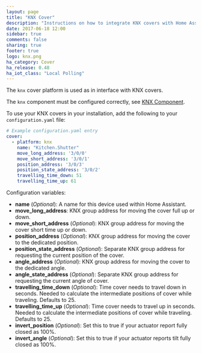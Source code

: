 ```yaml
---
layout: page
title: "KNX Cover"
description: "Instructions on how to integrate KNX covers with Home Assistant."
date: 2017-06-18 12:00
sidebar: true
comments: false
sharing: true
footer: true
logo: knx.png
ha_category: Cover
ha_release: 0.48
ha_iot_class: "Local Polling"
---
```



The `knx` cover platform is used as in interface with KNX covers.

The `knx` component must be configured correctly, see [KNX Component](/components/knx).

To use your KNX covers in your installation, add the following to your `configuration.yaml` file:

```yaml
# Example configuration.yaml entry
cover:
  - platform: knx
    name: "Kitchen.Shutter"
    move_long_address: '3/0/0'
    move_short_address: '3/0/1'
    position_address: '3/0/3'
    position_state_address: '3/0/2'
    travelling_time_down: 51
    travelling_time_up: 61
```

Configuration variables:

- **name** (*Optional*): A name for this device used within Home Assistant.
- **move_long_address**: KNX group address for moving the cover full up or down.
- **move_short_address** (*Optional*): KNX group address for moving the cover short time up or down.
- **position_address** (*Optional*): KNX group address for moving the cover to the dedicated position.
- **position_state_address** (*Optional*): Separate KNX group address for requesting the current position of the cover.
- **angle_address** (*Optional*): KNX group address for moving the cover to the dedicated angle.
- **angle_state_address** (*Optional*): Separate KNX group address for requesting the current angle of cover.
- **travelling_time_down** (*Optional*): Time cover needs to travel down in seconds. Needed to calculate the intermediate positions of cover while traveling. Defaults to 25.
- **travelling_time_up** (*Optional*): Time cover needs to travel up in seconds. Needed to calculate the intermediate positions of cover while traveling. Defaults to 25.
- **invert_position** (*Optional*): Set this to true if your actuator report fully closed as 100%.
- **invert_angle** (*Optional*): Set this to true if your actuator reports tilt fully closed as 100%.

